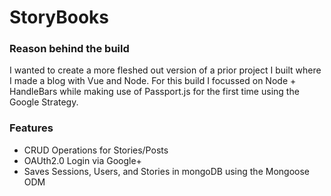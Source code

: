 # StoryBooks

### Reason behind the build
I wanted to create a more fleshed out version of a prior project I built where I made a blog with Vue and Node. For this build I focussed on Node + HandleBars while making use of Passport.js for the first time using the Google Strategy.

### Features
* CRUD Operations for Stories/Posts
* OAUth2.0 Login via Google+ 
* Saves Sessions, Users, and Stories in mongoDB using the Mongoose ODM
